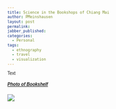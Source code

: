 ```yaml
---
title: Science in the Bookshops of Chiang Mai
author: PMeinshausen
layout: post
permalink: 
jabber_published:
categories:
  - Personal
tags:
  - ethnography
  - travel
  - visualization
---
```

<link rel="stylesheet" href="https://maxcdn.bootstrapcdn.com/bootstrap/3.2.0/css/bootstrap.min.css">
<link rel="stylesheet" href="https://code.jquery.com/ui/1.11.1/themes/smoothness/jquery-ui.css">
<script src="https://ajax.googleapis.com/ajax/libs/jquery/1.11.1/jquery.min.js"></script>
<script src="https://code.jquery.com/ui/1.11.1/jquery-ui.js"></script>
<script src="https://maxcdn.bootstrapcdn.com/bootstrap/3.2.0/js/bootstrap.min.js"></script>
<script src="http://d3js.org/d3.v3.min.js"></script>
<style>
    body {
        font: 10px sans-serif;
    }
    .node {
        stroke-width: 1.5px;
    }

    .link {
        stroke: #EBC51C;
        stroke-opacity: .6;
    }

    .node {
        fill: #E35604;
    }

    .node text {
        color: #000;
        font: 10px sans-serif;
        pointer-events: none;
    }
    .text_scroll {
        max-height:100px;
        overflow-y:scroll;
        width:700px;
    }
    .axis path,
    .axis line {
        fill: none;
        stroke: #213CB1;
        shape-rendering: crispEdges;
    }

    rect {
        fill: #E35604;
    }
</style>


<div>
    Text

</div>
<div class="panel-group" id="accordion">
  <div class="panel panel-default">
    <div class="panel-heading">
      <h5 class="panel-title">
        <a data-toggle="collapse" data-parent="#accordion" href="#collapseOne">
          Photo of Bookshelf
        </a>
      </h5>
    </div>
    <div id="collapseOne" class="panel-collapse collapse">
      <div class="panel-body">
        <img src="https://googledrive.com/host/0B4U5l0y6n26iNHFiakpqLVhjOUk/chiang_1bookshelf1.jpg">
      </div>
    </div>
  </div>
</div>
<div id="chart"></div>
<div class='text_scroll' id="table"></div>

<script>
        var margin = {top: 20, right: 20, bottom: 40, left: 20},
            width = 600 - margin.left - margin.right,
            height = 300 - margin.top - margin.bottom;

        var x = d3.scale.ordinal().rangeRoundBands([0, width], .1);

        var y = d3.scale.linear().range([height, 0]);

        var xAxis = d3.svg.axis()
            .scale(x)
            .orient('bottom');

        var yAxis = d3.svg.axis()
            .scale(y)
            .orient('left');

        var svg = d3.select('div#chart').append('svg')
            .attr('width', width + margin.left + margin.right)
            .attr('height', height + margin.top + margin.bottom)
          .append('g')
            .attr('transform', 'translate(' + margin.left + ',' + margin.top + ')');

        var svgTable = d3.select('div#table').append('svg')
            .attr('width', width + 50 + margin.left + margin.right)
            .attr('height', height + margin.top + margin.bottom)
          .append('g')
            .attr('transform', 'translate(' + margin.left + ',' + margin.top + ')');


        d3.csv("http://housesofstones.github.io/data/chiangMai_data.csv ", function(error, data){

            years = {};
            for (i=0; i<data.length; i++){
                if (!(data[i].date in years)){
                    years[data[i].date] = 1;
                } else {
                    years[data[i].date] = years[data[i].date] + 1
                }
            }

            bar_data = [];
            for (var key in years){
                bar_dict = {};
                bar_dict['year'] = key;
                bar_dict['value'] = years[key];
                bar_data.push(bar_dict);
            }
            
            x.domain(bar_data.map(function(d){ return d.year; }));
            y.domain([0, d3.max(bar_data, function(d){ return d.value; })]);

            svg.append('g')
                .attr('class', 'x axis')
                .attr('transform', 'translate(0,' + height + ')')
                .call(xAxis)
              .selectAll('text')
                .style("text-anchor", "end")
                .attr("dx", "-.8em")
                .attr("dy", "-.35em")
                .attr("transform", "rotate(-70)" );

            svg.append('g')
                .attr('class', 'y axis')
                .call(yAxis)
              .append('text')
                .attr('transform', 'rotate(-90)')
                .attr('y', 6)
                .attr('dy', '.71em')
                .style('text-anchor', 'end')
                .text('Count');

            svg.append('text')
                .attr('x', 40)
                .attr('y', 30)
                .style('fill', '#D80913')
                .style('font-size', '15px')
                .text('Select bar to view');
            svg.append('text')
                .attr('x', 40)
                .attr('y', 40)
                .style('fill', '#D80913')
                .style('font-size', '15px')
                .text('books from that year');

            svg.selectAll('bar')
                .data(bar_data)
              .enter().append('rect')
                .attr('class', 'chart_bar')
                .attr('x', function(d){ return x(d.year); })
                .attr('width', x.rangeBand())
                .attr('y', function(d){ return y(d.value); })
                .attr('height', function(d){ return height - y(d.value); })
                .on('mouseover', function(d){
                    d3.select(this).style('fill', '#D80913');
                    })
                .on('mouseout', function(d){
                    d3.select(this).style('fill', '#E35604')
                    })
                .on('click', function(d){
                    create_table(d);
                });

            function create_table(d){

                console.log(d.year);

                svgTable.append('text')
                    .attr('class', 'title')
                    .attr('x', width/2)
                    .attr('y', 0)
                    .style('font-size', '20px')
                    .text(d.year);

                svgTable.selectAll('.title')
                    .transition()
                    .text(d.year);

                var labels = svgTable.selectAll('.titles')
                    .data(data.filter(function(el){
                        return el.date == d.year;
                    }));

                labels
                    .enter().append('text')
                    .attr('class', 'titles')
                    .attr('x', 5)
                    .attr('y', function(d,i){ return (i*15)+15 })
                    .text(function(e){ return e.found_title })
                    .on('mouseover', function(d){
                        d3.select(this)
                        .style('fill', 'blue')
                        .style('text-decoration', 'underline')
                        .style('cursor', 'pointer')
                    })
                    .on('mouseout', function(d){
                        d3.select(this)
                        .style('fill', 'black')
                        .style('text-decoration', 'none')
                        .style('cursor', 'default')
                    })
                    .on('click', function(e){ return OpenInNewTab(e.link) });

                labels
                    .data(data.filter(function(el){
                        return el.date == d.year;
                    }))
                    .transition()
                    .duration(400)
                    .text(function(e){ return e.found_title });

                labels.exit().remove();

            }

            function OpenInNewTab(url){
                var win = window.open(url, '_blank');
                win.focus();
            }
        });
</script>